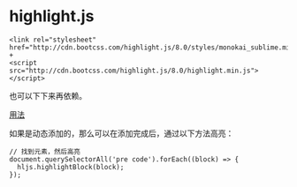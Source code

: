 
# highlight.js


```
<link rel="stylesheet" href="http://cdn.bootcss.com/highlight.js/8.0/styles/monokai_sublime.min.css"> +
<script src="http://cdn.bootcss.com/highlight.js/8.0/highlight.min.js"></script>
```

也可以下下来再依赖。

[用法](https://highlightjs.org/usage/)

如果是动态添加的，那么可以在添加完成后，通过以下方法高亮：

```
// 找到元素，然后高亮
document.querySelectorAll('pre code').forEach((block) => {
  hljs.highlightBlock(block);
});
```

